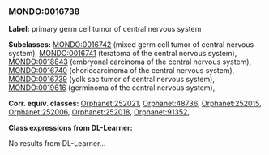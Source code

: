 
### [MONDO:0016738](http://purl.obolibrary.org/obo/MONDO_0016738)
**Label:** primary germ cell tumor of central nervous system

**Subclasses:** [MONDO:0016742](http://purl.obolibrary.org/obo/MONDO_0016742) (mixed germ cell tumor of central nervous system), [MONDO:0016741](http://purl.obolibrary.org/obo/MONDO_0016741) (teratoma of the central nervous system), [MONDO:0018843](http://purl.obolibrary.org/obo/MONDO_0018843) (embryonal carcinoma of the central nervous system), [MONDO:0016740](http://purl.obolibrary.org/obo/MONDO_0016740) (choriocarcinoma of the central nervous system), [MONDO:0016739](http://purl.obolibrary.org/obo/MONDO_0016739) (yolk sac tumor of central nervous system), [MONDO:0019616](http://purl.obolibrary.org/obo/MONDO_0019616) (germinoma of the central nervous system), 

**Corr. equiv. classes:** [Orphanet:252021](http://www.orpha.net/ORDO/Orphanet_252021), [Orphanet:48736](http://www.orpha.net/ORDO/Orphanet_48736), [Orphanet:252015](http://www.orpha.net/ORDO/Orphanet_252015), [Orphanet:252006](http://www.orpha.net/ORDO/Orphanet_252006), [Orphanet:252018](http://www.orpha.net/ORDO/Orphanet_252018), [Orphanet:91352](http://www.orpha.net/ORDO/Orphanet_91352), 

**Class expressions from DL-Learner:**

No results from DL-Learner...



